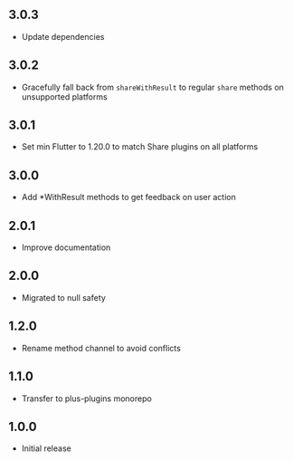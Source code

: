 ## 3.0.3

- Update dependencies

## 3.0.2

- Gracefully fall back from `shareWithResult` to regular `share` methods on unsupported platforms

## 3.0.1

- Set min Flutter to 1.20.0 to match Share plugins on all platforms

## 3.0.0

- Add *WithResult methods to get feedback on user action

## 2.0.1

- Improve documentation

## 2.0.0

- Migrated to null safety

## 1.2.0

- Rename method channel to avoid conflicts

## 1.1.0

- Transfer to plus-plugins monorepo

## 1.0.0

- Initial release
